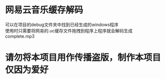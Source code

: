 # 网易云音乐缓存解码
可以在项目的debug文件夹中找到已经生成的windows程序                      
使用时只需要将网易的.uc缓存文件拖拽到程序上程序就会解码生成complete.mp3        
# 请勿将本项目用作传播盗版，制作本项目仅因为爱好          